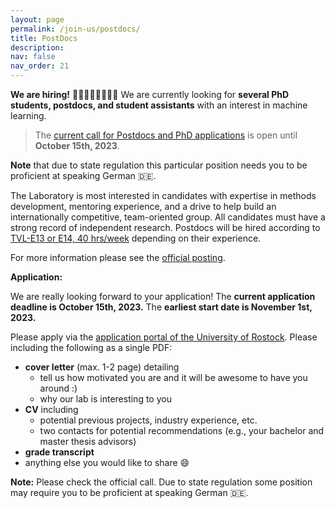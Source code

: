 ```yaml
---
layout: page
permalink: /join-us/postdocs/
title: PostDocs
description: 
nav: false
nav_order: 21
---
```


**We are hiring!** 👩‍🎓🧑‍🏫👩‍⚕️🙋‍♂️ We are currently looking for **several PhD students, postdocs, and student assistants** with an interest in machine learning.

> The [current call for Postdocs and PhD applications](https://jobs.uni-rostock.de/jobposting/695791729fb8928b74602186ca8fa4f7111bbfc00) is open until **October 15th, 2023**.

**Note** that due to state regulation this particular position needs you to be proficient at speaking German 🇩🇪.

<!-- Post-doctoral candidates are encouraged to contact Dr. Becker directly via e-mail to inquire about post-doctoral positions (subject: "Postdoc Application {YEAR}-{MONTH}"). -->
The Laboratory is most interested in candidates with expertise in methods development, mentoring experience, and a drive to help build an internationally competitive, team-oriented group.
All candidates must have a strong record of independent research.
Postdocs will be hired according to [TVL-E13 or E14, 40 hrs/week](https://oeffentlicher-dienst.info/c/t/rechner/tv-l/west?id=tv-l-2021&g=E_13&s=1&zv=VBL&z=100&zulage=&stj=2022b&stkl=1&r=0&zkf=0&kk=15.5%25) depending on their experience.

For more information please see the [official posting](https://jobs.uni-rostock.de/jobposting/695791729fb8928b74602186ca8fa4f7111bbfc00).

<!-- An official call for application will follow soon! -->

**Application:**

We are really looking forward to your application!
The **current application deadline is October 15th, 2023.**
The **earliest start date is November 1st, 2023.** 
<!-- Please send your material directly to Martin Becker: [martin.becker@uni-rostock.de](mailto:martin.becker@uni-rostock.de).
The subject should be **"PhD Application 2022"**. -->
Please apply via the [application portal of the University of Rostock](https://jobs.uni-rostock.de/jobposting/695791729fb8928b74602186ca8fa4f7111bbfc00).
Please including the following as a single PDF:

* **cover letter** (max. 1-2 page) detailing
    * tell us how motivated you are and it will be awesome to have you around :)
    * why our lab is interesting to you
* **CV** including
    * potential previous projects, industry experience, etc.
    * two contacts for potential recommendations (e.g., your bachelor and master thesis advisors)
* **grade transcript**
* anything else you would like to share 😄

**Note:** Please check the official call. Due to state regulation some position may require you to be proficient at speaking German  🇩🇪.
